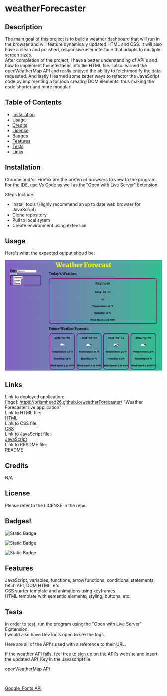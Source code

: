 # weatherForecaster

## Description

The main goal of this project is to build a weather dashboard that will run in the browser and will feature dynamically updated HTML and CSS. It will also have a clean and polished, responsive user interface that adapts to multiple screen sizes.
<br>
After completion of the project, I have a better understanding of API's and how to implement the interfaces into the HTML file. I also learned the openWeatherMap API and really enjoyed the ability to fetch/modify the data requested. And lastly I learned some better ways to refactor the JavaScript code by implmenting a for loop creating DOM elements, thus making the code shorter and more modular!

## Table of Contents

- [Installation](#installation)
- [Usage](#usage)
- [Credits](#credits)
- [License](#license)
- [Badges](#badges)
- [Features](#features)
- [Tests](#tests)
- [Links](#links)

## Installation

Chrome and/or Firefox are the preferred browsers to view to the program.
<br>
For the IDE, use Vs Code as well as the "Open with Live Server" Extension.

Steps Include:

- Install tools (Highly recommend an up to date web browser for JavaScript)
- Clone repository
- Pull to local sytem
- Create environment using extension

## Usage

Here's what the expected output should be:

![alt text](/assets/Images/screenshot.png)

## Links

Link to deployed application:
<br>
[logo]: https://prismhead26.github.io/weatherForecaster/ "Weather Forecaster live application"
<br>
Link to HTML file:
<br>
[HTML](/index.html)
<br>
Link to CSS file:
<br>
[CSS](/assets/CSS/style.css)
<br>
Link to JavaScript file:
<br>
[JavaScript](/assets/JS/script.js)
<br>
Link to README file:
<br>
[README](/README.md)

## Credits

N/A

## License

Please refer to the LICENSE in the repo.

## Badges!

![Static Badge](https://img.shields.io/badge/HTML%20-17%25%20-orange)
<br>

![Static Badge](https://img.shields.io/badge/CSS%20-8%25%20-purple)
<br>

![Static Badge](https://img.shields.io/badge/Javascript%20-75%25%20-yellow)

## Features

JavaScript, variables, functions, arrow functions, conditional statements, fetch API, DOM HTML, etc.
<br>
CSS starter template and animations using keyframes.
<br>
HTML template with semantic elements, styling, buttons, etc.

## Tests

In order to test, run the program using the "Open with Live Server" Exstension.
<br>
I would also have DevTools open to see the logs.
<br>

Here are all of the API's used with a reference to their URL.

If the weather API fails, feel free to sign up on the API's website and insert the updated API_Key in the Javascript file.
<br>

[openWeatherMap API](https://openweathermap.org/)

<br>

[Google_Fonts API](https://fonts.googleapis.com)